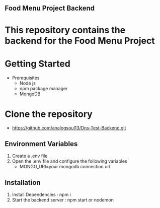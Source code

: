 
## Food Menu Project Backend

# This repository contains the backend for the Food Menu Project

# Getting Started
- Prerequisites
  - Node js
  - npm package manager
  - MongoDB
# Clone the repository
- https://github.com/analogsoul13/Dns-Test-Backend.git

## Environment Variables
1. Create a .env file
2. Open the .env file and configure the following variables
   - MONGO_URI=your mongodb connection url
## Installation
1.  Install Dependencies : npm i
2.  Start the backend server : npm start or nodemon
